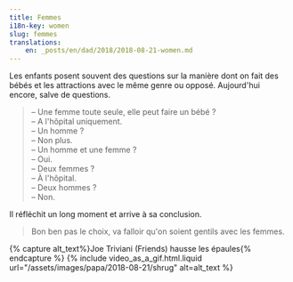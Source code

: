 ```yaml
---
title: Femmes
i18n-key: women
slug: femmes
translations:
    en: _posts/en/dad/2018/2018-08-21-women.md
---
```


Les enfants posent souvent des questions sur la manière dont on fait des bébés
et les attractions avec le même genre ou opposé. Aujourd'hui encore, salve de
questions.

<!-- more -->

> – Une femme toute seule, elle peut faire un bébé ?  
> – A l'hôpital uniquement.  
> – Un homme ?  
> – Non plus.  
> – Un homme et une femme ?  
> – Oui.  
> – Deux femmes ?  
> – À l'hôpital.  
> – Deux hommes ?  
> – Non.

Il réfléchit un long moment et arrive à sa conclusion.

> Bon ben pas le choix, va falloir qu'on soient gentils avec les femmes.

{% capture alt_text%}Joe Triviani (Friends) hausse les épaules{% endcapture %}
{% include video_as_a_gif.html.liquid
url="/assets/images/papa/2018-08-21/shrug"
alt=alt_text
%}
